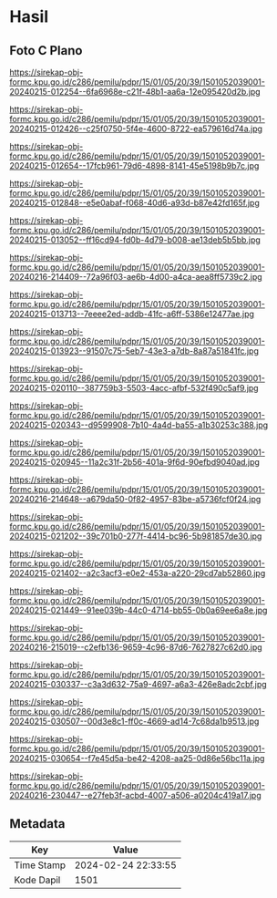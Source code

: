 # Hasil

## Foto C Plano

https://sirekap-obj-formc.kpu.go.id/c286/pemilu/pdpr/15/01/05/20/39/1501052039001-20240215-012254--6fa6968e-c21f-48b1-aa6a-12e095420d2b.jpg

https://sirekap-obj-formc.kpu.go.id/c286/pemilu/pdpr/15/01/05/20/39/1501052039001-20240215-012426--c25f0750-5f4e-4600-8722-ea579616d74a.jpg

https://sirekap-obj-formc.kpu.go.id/c286/pemilu/pdpr/15/01/05/20/39/1501052039001-20240215-012654--17fcb961-79d6-4898-8141-45e5198b9b7c.jpg

https://sirekap-obj-formc.kpu.go.id/c286/pemilu/pdpr/15/01/05/20/39/1501052039001-20240215-012848--e5e0abaf-f068-40d6-a93d-b87e42fd165f.jpg

https://sirekap-obj-formc.kpu.go.id/c286/pemilu/pdpr/15/01/05/20/39/1501052039001-20240215-013052--ff16cd94-fd0b-4d79-b008-ae13deb5b5bb.jpg

https://sirekap-obj-formc.kpu.go.id/c286/pemilu/pdpr/15/01/05/20/39/1501052039001-20240216-214409--72a96f03-ae6b-4d00-a4ca-aea8ff5739c2.jpg

https://sirekap-obj-formc.kpu.go.id/c286/pemilu/pdpr/15/01/05/20/39/1501052039001-20240215-013713--7eeee2ed-addb-41fc-a6ff-5386e12477ae.jpg

https://sirekap-obj-formc.kpu.go.id/c286/pemilu/pdpr/15/01/05/20/39/1501052039001-20240215-013923--91507c75-5eb7-43e3-a7db-8a87a51841fc.jpg

https://sirekap-obj-formc.kpu.go.id/c286/pemilu/pdpr/15/01/05/20/39/1501052039001-20240215-020110--387759b3-5503-4acc-afbf-532f490c5af9.jpg

https://sirekap-obj-formc.kpu.go.id/c286/pemilu/pdpr/15/01/05/20/39/1501052039001-20240215-020343--d9599908-7b10-4a4d-ba55-a1b30253c388.jpg

https://sirekap-obj-formc.kpu.go.id/c286/pemilu/pdpr/15/01/05/20/39/1501052039001-20240215-020945--11a2c31f-2b56-401a-9f6d-90efbd9040ad.jpg

https://sirekap-obj-formc.kpu.go.id/c286/pemilu/pdpr/15/01/05/20/39/1501052039001-20240216-214648--a679da50-0f82-4957-83be-a5736fcf0f24.jpg

https://sirekap-obj-formc.kpu.go.id/c286/pemilu/pdpr/15/01/05/20/39/1501052039001-20240215-021202--39c701b0-277f-4414-bc96-5b981857de30.jpg

https://sirekap-obj-formc.kpu.go.id/c286/pemilu/pdpr/15/01/05/20/39/1501052039001-20240215-021402--a2c3acf3-e0e2-453a-a220-29cd7ab52860.jpg

https://sirekap-obj-formc.kpu.go.id/c286/pemilu/pdpr/15/01/05/20/39/1501052039001-20240215-021449--91ee039b-44c0-4714-bb55-0b0a69ee6a8e.jpg

https://sirekap-obj-formc.kpu.go.id/c286/pemilu/pdpr/15/01/05/20/39/1501052039001-20240216-215019--c2efb136-9659-4c96-87d6-7627827c62d0.jpg

https://sirekap-obj-formc.kpu.go.id/c286/pemilu/pdpr/15/01/05/20/39/1501052039001-20240215-030337--c3a3d632-75a9-4697-a6a3-426e8adc2cbf.jpg

https://sirekap-obj-formc.kpu.go.id/c286/pemilu/pdpr/15/01/05/20/39/1501052039001-20240215-030507--00d3e8c1-ff0c-4669-ad14-7c68da1b9513.jpg

https://sirekap-obj-formc.kpu.go.id/c286/pemilu/pdpr/15/01/05/20/39/1501052039001-20240215-030654--f7e45d5a-be42-4208-aa25-0d86e56bc11a.jpg

https://sirekap-obj-formc.kpu.go.id/c286/pemilu/pdpr/15/01/05/20/39/1501052039001-20240216-230447--e27feb3f-acbd-4007-a506-a0204c419a17.jpg


## Metadata

| Key        | Value               |
| ---------- | ------------------- |
| Time Stamp | 2024-02-24 22:33:55 |
| Kode Dapil | 1501                |



